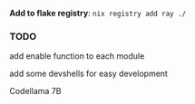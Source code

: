**Add to flake registry**: `nix registry add ray ./`

### TODO

add enable function to each module

add some devshells for easy development

Codellama 7B